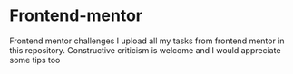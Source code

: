 # Frontend-mentor
Frontend mentor challenges
I upload all my tasks from frontend mentor in this repository. Constructive criticism is welcome and I would appreciate some tips too
